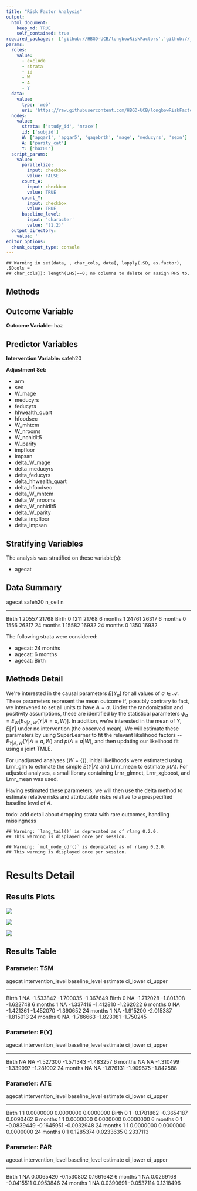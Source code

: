 ```yaml
---
title: "Risk Factor Analysis"
output: 
  html_document:
    keep_md: TRUE
    self_contained: true
required_packages:  ['github://HBGD-UCB/longbowRiskFactors','github://jeremyrcoyle/skimr@vector_types', 'github://tlverse/delayed']
params:
  roles:
    value:
      - exclude
      - strata
      - id
      - W
      - A
      - Y
  data: 
    value: 
      type: 'web'
      uri: 'https://raw.githubusercontent.com/HBGD-UCB/longbowRiskFactors/master/inst/sample_data/birthwt_data.rdata'
  nodes:
    value:
      strata: ['study_id', 'mrace']
      id: ['subjid']
      W: ['apgar1', 'apgar5', 'gagebrth', 'mage', 'meducyrs', 'sexn']
      A: ['parity_cat']
      Y: ['haz01']
  script_params:
    value:
      parallelize:
        input: checkbox
        value: FALSE
      count_A:
        input: checkbox
        value: TRUE
      count_Y:
        input: checkbox
        value: TRUE        
      baseline_level:
        input: 'character'
        value: "[1,2)"
  output_directory:
    value: ''
editor_options: 
  chunk_output_type: console
---
```







```
## Warning in set(data, , char_cols, data[, lapply(.SD, as.factor), .SDcols =
## char_cols]): length(LHS)==0; no columns to delete or assign RHS to.
```

## Methods
## Outcome Variable

**Outcome Variable:** haz

## Predictor Variables

**Intervention Variable:** safeh20

**Adjustment Set:**

* arm
* sex
* W_mage
* meducyrs
* feducyrs
* hhwealth_quart
* hfoodsec
* W_mhtcm
* W_nrooms
* W_nchldlt5
* W_parity
* impfloor
* impsan
* delta_W_mage
* delta_meducyrs
* delta_feducyrs
* delta_hhwealth_quart
* delta_hfoodsec
* delta_W_mhtcm
* delta_W_nrooms
* delta_W_nchldlt5
* delta_W_parity
* delta_impfloor
* delta_impsan

## Stratifying Variables

The analysis was stratified on these variable(s):

* agecat

## Data Summary

agecat      safeh20    n_cell       n
----------  --------  -------  ------
Birth       1           20557   21768
Birth       0            1211   21768
6 months    1           24761   26317
6 months    0            1556   26317
24 months   1           15582   16932
24 months   0            1350   16932


The following strata were considered:

* agecat: 24 months
* agecat: 6 months
* agecat: Birth



## Methods Detail

We're interested in the causal parameters $E[Y_a]$ for all values of $a \in \mathcal{A}$. These parameters represent the mean outcome if, possibly contrary to fact, we intervened to set all units to have $A=a$. Under the randomization and positivity assumptions, these are identified by the statistical parameters $\psi_a=E_W[E_{Y|A,W}(Y|A=a,W)]$.  In addition, we're interested in the mean of $Y$, $E[Y]$ under no intervention (the observed mean). We will estimate these parameters by using SuperLearner to fit the relevant likelihood factors -- $E_{Y|A,W}(Y|A=a,W)$ and $p(A=a|W)$, and then updating our likelihood fit using a joint TMLE.

For unadjusted analyses ($W=\{\}$), initial likelihoods were estimated using Lrnr_glm to estimate the simple $E(Y|A)$ and Lrnr_mean to estimate $p(A)$. For adjusted analyses, a small library containing Lrnr_glmnet, Lrnr_xgboost, and Lrnr_mean was used.

Having estimated these parameters, we will then use the delta method to estimate relative risks and attributable risks relative to a prespecified baseline level of $A$.

todo: add detail about dropping strata with rare outcomes, handling missingness



```
## Warning: `lang_tail()` is deprecated as of rlang 0.2.0.
## This warning is displayed once per session.
```

```
## Warning: `mut_node_cdr()` is deprecated as of rlang 0.2.0.
## This warning is displayed once per session.
```




# Results Detail

## Results Plots
![](/tmp/3505b20c-000d-4265-8af9-8a2c290595a2/97df80fc-8c2d-4f3e-8acc-447d7afeb68d/REPORT_files/figure-html/plot_tsm-1.png)<!-- -->



![](/tmp/3505b20c-000d-4265-8af9-8a2c290595a2/97df80fc-8c2d-4f3e-8acc-447d7afeb68d/REPORT_files/figure-html/plot_ate-1.png)<!-- -->



![](/tmp/3505b20c-000d-4265-8af9-8a2c290595a2/97df80fc-8c2d-4f3e-8acc-447d7afeb68d/REPORT_files/figure-html/plot_par-1.png)<!-- -->

## Results Table

### Parameter: TSM


agecat      intervention_level   baseline_level     estimate    ci_lower    ci_upper
----------  -------------------  ---------------  ----------  ----------  ----------
Birth       1                    NA                -1.533842   -1.700035   -1.367649
Birth       0                    NA                -1.712028   -1.801308   -1.622748
6 months    1                    NA                -1.337416   -1.412810   -1.262022
6 months    0                    NA                -1.421361   -1.452070   -1.390652
24 months   1                    NA                -1.915200   -2.015387   -1.815013
24 months   0                    NA                -1.786663   -1.823081   -1.750245


### Parameter: E(Y)


agecat      intervention_level   baseline_level     estimate    ci_lower    ci_upper
----------  -------------------  ---------------  ----------  ----------  ----------
Birth       NA                   NA                -1.527300   -1.571343   -1.483257
6 months    NA                   NA                -1.310499   -1.339997   -1.281002
24 months   NA                   NA                -1.876131   -1.909675   -1.842588


### Parameter: ATE


agecat      intervention_level   baseline_level      estimate     ci_lower     ci_upper
----------  -------------------  ---------------  -----------  -----------  -----------
Birth       1                    1                  0.0000000    0.0000000    0.0000000
Birth       0                    1                 -0.1781862   -0.3654187    0.0090462
6 months    1                    1                  0.0000000    0.0000000    0.0000000
6 months    0                    1                 -0.0839449   -0.1645951   -0.0032948
24 months   1                    1                  0.0000000    0.0000000    0.0000000
24 months   0                    1                  0.1285374    0.0233635    0.2337113


### Parameter: PAR


agecat      intervention_level   baseline_level     estimate     ci_lower    ci_upper
----------  -------------------  ---------------  ----------  -----------  ----------
Birth       1                    NA                0.0065420   -0.1530802   0.1661642
6 months    1                    NA                0.0269168   -0.0415511   0.0953846
24 months   1                    NA                0.0390691   -0.0537114   0.1318496
